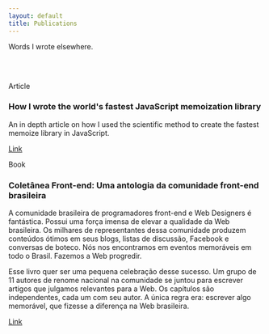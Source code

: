 ```yaml
---
layout: default
title: Publications
---
```


<style>
  .intro {
    margin-bottom: 3.815rem;
  }
</style>

<p class="intro">
  Words I wrote elsewhere.
</p>

<section>
  <p class="date">Article</p>
  <h3>How I wrote the world's fastest JavaScript memoization library</h3>
  <p>An in depth article on how I used the scientific method to create the fastest memoize library in JavaScript.</p>
  <p><a
    href="https://community.risingstack.com/the-worlds-fastest-javascript-memoization-library/"
    target="_blank"
  >Link</a></p>
</section>

<section>
  <p class="date">Book</p>
  <h3>Coletânea Front-end: Uma antologia da comunidade front-end brasileira</h3>
  <p>A comunidade brasileira de programadores front-end e Web Designers é fantástica. Possui uma força imensa de elevar a qualidade da Web brasileira. Os milhares de representantes dessa comunidade produzem conteúdos ótimos em seus blogs, listas de discussão, Facebook e conversas de boteco. Nós nos encontramos em eventos memoráveis em todo o Brasil. Fazemos a Web progredir.</p>
  <p>Esse livro quer ser uma pequena celebração desse sucesso. Um grupo de 11 autores de renome nacional na comunidade se juntou para escrever artigos que julgamos relevantes para a Web. Os capítulos são independentes, cada um com seu autor. A única regra era: escrever algo memorável, que fizesse a diferença na Web brasileira.</p>
  <p><a
    href="https://www.casadocodigo.com.br/products/livro-coletanea-front-end"
    target="_blank"
  >Link</a></p>
</section>
